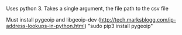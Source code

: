 Uses python 3.  Takes a single argument, the file path to the csv file

Must install pygeoip and libgeoip-dev (http://tech.marksblogg.com/ip-address-lookups-in-python.html)
"sudo pip3 install pygeoip"
